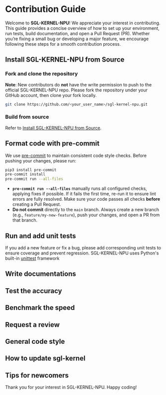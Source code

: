 # Contribution Guide

Welcome to **SGL-KERNEL-NPU**! We appreciate your interest in contributing. This guide provides a concise overview of how to set up your environment, run tests, build documentation, and open a Pull Request (PR). Whether you’re fixing a small bug or developing a major feature, we encourage following these steps for a smooth contribution process.

## Install SGL-KERNEL-NPU from Source

### Fork and clone the repository

**Note**: New contributors do **not** have the write permission to push to the official SGL-KERNEL-NPU repo. Please fork the repository under your GitHub account, then clone your fork locally.

```bash
git clone https://github.com/<your_user_name>/sgl-kernel-npu.git
```

### Build from source

Refer to [Install SGL-KERNEL-NPU from Source](../../python/sgl_kernel_npu/README.md).

## Format code with pre-commit

We use [pre-commit](https://pre-commit.com/) to maintain consistent code style checks. Before pushing your changes, please run:

```bash
pip3 install pre-commit
pre-commit install
pre-commit run --all-files
```

- **`pre-commit run --all-files`** manually runs all configured checks, applying fixes if possible. If it fails the first time, re-run it to ensure lint errors are fully resolved. Make sure your code passes all checks **before** creating a Pull Request.
- **Do not commit** directly to the `main` branch. Always create a new branch (e.g., `feature/my-new-feature`), push your changes, and open a PR from that branch.

## Run and add unit tests

If you add a new feature or fix a bug, please add corresponding unit tests to ensure coverage and prevent regression.
SGL-KERNEL-NPU uses Python's built-in [unittest](https://docs.python.org/3/library/unittest.html) framework

## Write documentations


## Test the accuracy


## Benchmark the speed


## Request a review


## General code style


## How to update sgl-kernel


## Tips for newcomers

Thank you for your interest in SGL-KERNEL-NPU. Happy coding!
